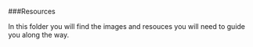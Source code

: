 ###Resources

In this folder you will find the images and resouces you will need to guide you along the way.

